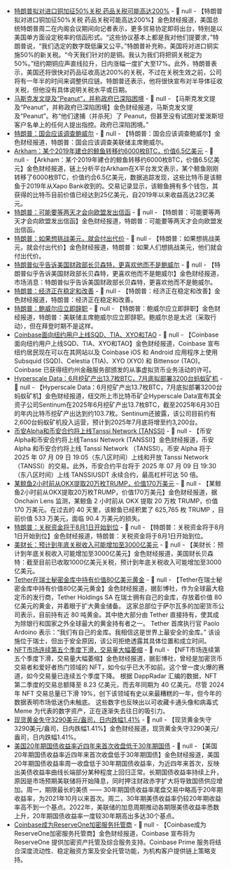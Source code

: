 - [特朗普拟对进口铜加征50%关税 药品关税可能高达200%](https://flash.jin10.com/detail/20250709011303078800) - 📰 null - 【特朗普拟对进口铜加征50%关税 药品关税可能高达200%】金色财经报道，美国总统特朗普周二在内阁会议期间向记者表示，更多贸易协定即将出台，特别是以美国单方面设定税率的信函形式。“这些协议基本上都是我对他们提要求，”特朗普说，“我们选定的数字既低廉又公平。”特朗普补充称，美国将对进口铜实施50%的新关税。“今天我们针对的是铜。我认为我们将把铜关税定为50%。”纽约期铜应声直线拉升，日内涨幅一度扩大至17%。此外，特朗普表示，美国还将很快对药品征收高达200%的关税，不过在关税生效之前，公司将有一年半的时间来调整供应链。特朗普还表示，他将很快宣布对半导体征收关税，但他没有具体说明关税水平或日期。
- [马斯克发文提及“Peanut”，并称政府已深陷困境](https://x.com/elonmusk/status/1942636971450589642) - 📰 null - 【马斯克发文提及“Peanut”，并称政府已深陷困境】金色财经报道，马斯克发文提及“Peanut”。称“他们逮捕（并杀死）了 Peanut，但甚至没有试图对爱泼斯坦客户名单上的任何人提出指控。政府已深陷困境。”
- [特朗普：国会应该调查鲍威尔](https://flash.jin10.com/detail/20250709004422284800) - 📰 null - 【特朗普：国会应该调查鲍威尔】金色财经报道，特朗普：国会应该调查美联储主席鲍威尔。
- [Arkham：某个2019年建仓的鲸鱼转移约6000枚BTC，价值6.5亿美元](https://x.com/arkham/status/1942620947866927413) - 📰 null - 【Arkham：某个2019年建仓的鲸鱼转移约6000枚BTC，价值6.5亿美元】金色财经报道，链上分析平台Arkham在X平台发文表示，某个鲸鱼刚刚转移了6000枚BTC，价值约合6.5亿美元，数据追踪发现，这些比特币是该鲸鱼于2019年从Xapo Bank收到的。交易记录显示，该鲸鱼拥有多个钱包，其获得的比特币目前价值已经达到25亿美元，自2019年以来收益高达23亿美元。
- [特朗普：可能要等两天才会向欧盟发出信函](https://flash.jin10.com/detail/20250709003335908800) - 📰 null - 【特朗普：可能要等两天才会向欧盟发出信函】金色财经报道，特朗普：可能要等两天才会向欧盟发出信函。
- [特朗普：如果想挑战美元，就会付出代价](https://flash.jin10.com/detail/20250709003305340800) - 📰 null - 【特朗普：如果想挑战美元，就会付出代价】金色财经报道，特朗普：如果人们想挑战美元，他们就会付出代价。
- [特朗普似乎告诉美国财政部长贝森特，更喜欢他而不是鲍威尔](https://flash.jin10.com/detail/20250709002749763800) - 📰 null - 【特朗普似乎告诉美国财政部长贝森特，更喜欢他而不是鲍威尔】金色财经报道，市场消息：特朗普似乎告诉美国财政部长贝森特，更喜欢他而不是鲍威尔。
- [特朗普：经济正在稳定和改善](https://flash.jin10.com/detail/20250709002404803800) - 📰 null - 【特朗普：经济正在稳定和改善】金色财经报道，特朗普：经济正在稳定和改善。
- [特朗普：鲍威尔应立即辞职](https://flash.jin10.com/detail/20250709002305855800) - 📰 null - 【特朗普：鲍威尔应立即辞职】金色财经报道，特朗普：美联储主席鲍威尔应立即辞职。鲍威尔总是太迟（采取行动），但在拜登时期不是这样。
- [Coinbase面向纽约用户上线SQD、TIA、XYO和TAO](https://x.com/CoinbaseAssets/status/1942619378744451194) - 📰 null - 【Coinbase面向纽约用户上线SQD、TIA、XYO和TAO】金色财经报道，Coinbase 宣布纽约居民现在可以在其网站以及 Coinbase iOS 和 Android 应用程序上使用 Subsquid (SQD)、Celestia (TIA)、XYO (XYO) 和 Bittensor (TAO)。Coinbase 已获得纽约州金融服务部颁发的从事虚拟货币业务活动的许可。
- [Hyperscale Data：6月挖矿产出13.7枚BTC，7月底拟部署3200台蚂蚁矿机](https://www.globenewswire.com/news-release/2025/07/08/3111569/0/en/Hyperscale-Data-Reports-Approximately-11-2-Million-in-Bitcoin-Mining-Revenue-Year-to-Date-Including-Approximately-1-5-Million-for-June-2025.html) - 📰 null - 【Hyperscale Data：6月挖矿产出13.7枚BTC，7月底拟部署3200台蚂蚁矿机】金色财经报道，纽交所上市比特币矿企Hyperscale Data宣布其全资子公司Sentinum在2025年6月挖矿产出13.7枚BTC，截至2025年6月30日的年内比特币挖矿产出达到约103.7枚。Sentinum还披露，该公司目前约有2,600台蚂蚁矿机投入运营，预计到2025年7月底将增至约3,200台。
- [币安Alpha和币安合约将上线Tanssi Network (TANSSI)](https://www.binance.com/en/support/announcement/detail/3608fb87042e4283b90787a25436676b) - 📰 null - 【币安Alpha和币安合约将上线Tanssi Network (TANSSI)】金色财经报道，币安 Alpha 和币安合约将上线 Tanssi Network （TANSSI）。币安 Alpha 将于 2025 年 07 月 09 日 19:05（东八区时间）上线和开放 Tanssi Network （TANSSI）的交易。此外，币安合约平台将于 2025 年 07 月 09 日 19:30（东八区时间）上线 TANSSIUSDT 永续合约，最高杠杆可达 50 倍。
- [某鲸鱼2小时前从OKX提取20万枚TRUMP，价值170万美元](https://x.com/OnchainLens/status/1942617026465505693) - 📰 null - 【某鲸鱼2小时前从OKX提取20万枚TRUMP，价值170万美元】金色财经报道，据 Onchain Lens 监测，某鲸鱼 2 小时前从 OKX 提取 20 万枚 TRUMP，价值 170 万美元。在过去的 40 天里，该鲸鱼已经积累了 625,765 枚 TRUMP ，目前价值 533 万美元，面临 90.4 万美元的损失。
- [特朗普：关税资金将于8月1日开始到位](https://flash.jin10.com/detail/20250709000825266800) - 📰 null - 【特朗普：关税资金将于8月1日开始到位】金色财经报道，特朗普：关税资金将于8月1日开始到位。
- [美财长：预计到年底关税收入可能增加至3000亿美元](https://flash.jin10.com/detail/20250709000559973800) - 📰 null - 【美财长：预计到年底关税收入可能增加至3000亿美元】金色财经报道，美国财长贝森特：截至目前已收取1000亿美元关税，预计到年底关税收入可能增加至3000亿美元。
- [Tether在瑞士秘密金库中持有价值80亿美元黄金](https://www.bloomberg.com/news/articles/2025-07-08/crypto-firm-tether-holds-8-billion-pile-of-gold-in-a-secret-swiss-vault?srnd=phx-crypto) - 📰 null - 【Tether在瑞士秘密金库中持有价值80亿美元黄金】金色财经报道，据彭博社，作为全球最大稳定币的发行商，Tether Holdings SA 在瑞士拥有自己的金库，存放着价值 80 亿美元的黄金，并着眼于扩大黄金储备。 
这家总部位于萨尔瓦多的加密货币公司表示，目前持有近 80 吨黄金。其中绝大部分由 Tether 直接持有，使其成为除银行和国家之外全球最大的黄金持有者之一。 
Tether 首席执行官 Paolo Ardoino 表示：“我们有自己的金库。我相信这是世界上最安全的金库。” 该设施位于瑞士，但出于安全原因，该公司拒绝透露其具体位置和成立时间。
- [NFT市场连续第五个季度下滑，交易量大幅萎缩](https://www.bloomberg.com/news/articles/2025-07-08/nft-market-falls-fifth-straight-quarter-trading-volumes-plummet) - 📰 null - 【NFT市场连续第五个季度下滑，交易量大幅萎缩】金色财经报道，据彭博社，曾经是加密货币交易者和爱好者热门领域的 NFT，如今似乎已大不如前。这个曾一度火爆的赛道，如今交易量已连续五个季度下降。 
根据 DappRadar 汇编的数据，NFT 第二季度的交易总额降至 8.23 亿美元，而去年同期为 40 亿美元。尽管 2024 年 NFT 交易总量已下滑 19%，创下该领域有史以来最糟糕的一年，但今年的数据表明市场低迷仍未触底。 
这些数字也反映出以可收藏卡通头像和病毒式 Meme 为代表的数字资产，正在逐渐失去往日的吸引力。
- [现货黄金失守3290美元/盎司，日内跌幅1.41%]() - 📰 null - 【现货黄金失守3290美元/盎司，日内跌幅1.41%】金色财经报道，现货黄金失守3290美元/盎司，日内跌幅1.41%。
- [美国20年期国债收益率近四年来首次收盘低于30年期国债](https://flash.jin10.com/detail/20250708231906064800) - 📰 null - 【美国20年期国债收益率近四年来首次收盘低于30年期国债】金色财经报道，美国20年期国债收益率周一收盘低于30年期国债收益率，为近四年来首次，反映出美债收益率曲线长端部分某种程度上回归正常。长期国债收益率持续上升，原因是市场预期美联储将开始降息，同时押注财政赤字扩大将导致国债供应增加。周一，期限最长的美债 —— 30年期国债收益率尾盘交易中略高于20年期收益率，为2021年10月以来首次。周二，30年期美债收益率仍较20年期收益率高不到一个基点。2022年，美联储的加息周期推动各期限美债收益率悉数上升，20年期国债收益率一度较30年期高出多达30个基点。
- [​​Coinbase成为ReserveOne加密服务托管商](https://x.com/CoinbaseInsto/status/1942598501948612690) - 📰 null - 【​​Coinbase成为ReserveOne加密服务托管商】金色财经报道，Coinbase 宣布将为 ReserveOne 提供加密资产托管及综合服务支持。Coinbase Prime 服务将结合深度流动性、稳定融资方案及安全托管功能，为机构客户提供链上策略支持。
